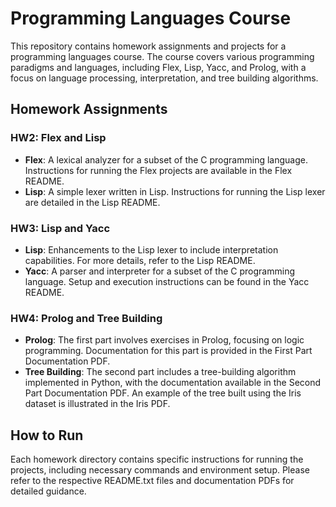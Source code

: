 # Programming Languages Course

This repository contains homework assignments and projects for a programming languages course. The course covers various programming paradigms and languages, including Flex, Lisp, Yacc, and Prolog, with a focus on language processing, interpretation, and tree building algorithms.

## Homework Assignments

### HW2: Flex and Lisp
- **Flex**: A lexical analyzer for a subset of the C programming language. Instructions for running the Flex projects are available in the Flex README.
- **Lisp**: A simple lexer written in Lisp. Instructions for running the Lisp lexer are detailed in the Lisp README.

### HW3: Lisp and Yacc
- **Lisp**: Enhancements to the Lisp lexer to include interpretation capabilities. For more details, refer to the Lisp README.
- **Yacc**: A parser and interpreter for a subset of the C programming language. Setup and execution instructions can be found in the Yacc README.

### HW4: Prolog and Tree Building
- **Prolog**: The first part involves exercises in Prolog, focusing on logic programming. Documentation for this part is provided in the First Part Documentation PDF.
- **Tree Building**: The second part includes a tree-building algorithm implemented in Python, with the documentation available in the Second Part Documentation PDF. An example of the tree built using the Iris dataset is illustrated in the Iris PDF.

## How to Run

Each homework directory contains specific instructions for running the projects, including necessary commands and environment setup. Please refer to the respective README.txt files and documentation PDFs for detailed guidance.
